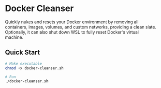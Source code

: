 # Docker Cleanser

Quickly nukes and resets your Docker environment by removing all containers, images, volumes, and custom networks, providing a clean slate. Optionally, it can also shut down WSL to fully reset Docker's virtual machine.

## Quick Start

```bash
# Make executable
chmod +x docker-cleanser.sh

# Run
./docker-cleanser.sh
```